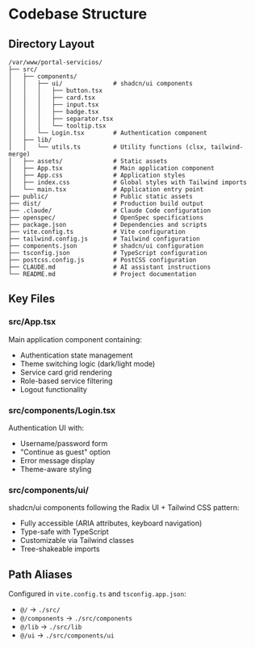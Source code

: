 # Codebase Structure

## Directory Layout
```
/var/www/portal-servicios/
├── src/
│   ├── components/
│   │   ├── ui/              # shadcn/ui components
│   │   │   ├── button.tsx
│   │   │   ├── card.tsx
│   │   │   ├── input.tsx
│   │   │   ├── badge.tsx
│   │   │   ├── separator.tsx
│   │   │   └── tooltip.tsx
│   │   └── Login.tsx        # Authentication component
│   ├── lib/
│   │   └── utils.ts         # Utility functions (clsx, tailwind-merge)
│   ├── assets/              # Static assets
│   ├── App.tsx              # Main application component
│   ├── App.css              # Application styles
│   ├── index.css            # Global styles with Tailwind imports
│   └── main.tsx             # Application entry point
├── public/                  # Public static assets
├── dist/                    # Production build output
├── .claude/                 # Claude Code configuration
├── openspec/                # OpenSpec specifications
├── package.json             # Dependencies and scripts
├── vite.config.ts           # Vite configuration
├── tailwind.config.js       # Tailwind configuration
├── components.json          # shadcn/ui configuration
├── tsconfig.json            # TypeScript configuration
├── postcss.config.js        # PostCSS configuration
├── CLAUDE.md                # AI assistant instructions
└── README.md                # Project documentation
```

## Key Files

### src/App.tsx
Main application component containing:
- Authentication state management
- Theme switching logic (dark/light mode)
- Service card grid rendering
- Role-based service filtering
- Logout functionality

### src/components/Login.tsx
Authentication UI with:
- Username/password form
- "Continue as guest" option
- Error message display
- Theme-aware styling

### src/components/ui/
shadcn/ui components following the Radix UI + Tailwind CSS pattern:
- Fully accessible (ARIA attributes, keyboard navigation)
- Type-safe with TypeScript
- Customizable via Tailwind classes
- Tree-shakeable imports

## Path Aliases
Configured in `vite.config.ts` and `tsconfig.app.json`:
- `@/` → `./src/`
- `@/components` → `./src/components`
- `@/lib` → `./src/lib`
- `@/ui` → `./src/components/ui`
